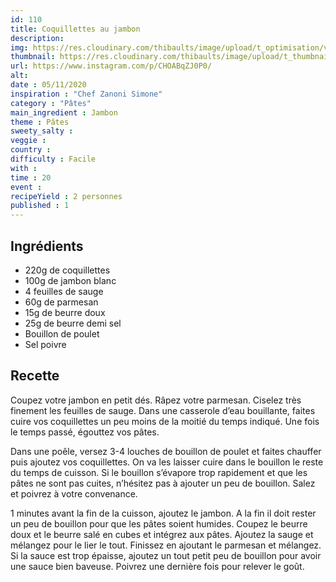 ```yaml
---
id: 110
title: Coquillettes au jambon
description: 
img: https://res.cloudinary.com/thibaults/image/upload/t_optimisation/v1604766884/Recipes/20201104_coquillettes_jambon.jpg
thumbnail: https://res.cloudinary.com/thibaults/image/upload/t_thumbnail_josie/v1604766884/Recipes/20201104_coquillettes_jambon.jpg
url: https://www.instagram.com/p/CHOABqZJ0P0/
alt: 
date : 05/11/2020
inspiration : "Chef Zanoni Simone"
category : "Pâtes"
main_ingredient : Jambon
theme : Pâtes
sweety_salty : 
veggie : 
country :
difficulty : Facile
with : 
time : 20
event :
recipeYield : 2 personnes
published : 1
---
```


## Ingrédients
 - 220g de coquillettes
 - 100g de jambon blanc
 - 4 feuilles de sauge
 - 60g de parmesan
 - 15g de beurre doux
 - 25g de beurre demi sel
 - Bouillon de poulet
 - Sel poivre

## Recette
Coupez votre jambon en petit dés. Râpez votre parmesan. Ciselez très finement les feuilles de sauge. Dans une casserole d’eau bouillante, faites cuire vos coquillettes un peu moins de la moitié du temps indiqué. Une fois le temps passé, égouttez vos pâtes.

Dans une poêle, versez 3-4 louches de bouillon de poulet et faites chauffer puis ajoutez vos coquillettes. On va les laisser cuire dans le bouillon le reste du temps de cuisson. Si le bouillon s’évapore trop rapidement et que les pâtes ne sont pas cuites, n’hésitez pas à ajouter un peu de bouillon. Salez et poivrez à votre convenance.

1 minutes avant la fin de la cuisson, ajoutez le jambon. A la fin il doit rester un peu de bouillon pour que les pâtes soient humides. Coupez le beurre doux et le beurre salé en cubes et intégrez aux pâtes. Ajoutez la sauge et mélangez pour le lier le tout. Finissez en ajoutant le parmesan et mélangez. Si la sauce est trop épaisse, ajoutez un tout petit peu de bouillon pour avoir une sauce bien baveuse. Poivrez une dernière fois pour relever le goût.
